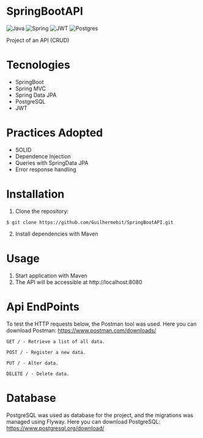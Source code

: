 # SpringBootAPI
![Java](https://img.shields.io/badge/java-%23ED8B00.svg?style=for-the-badge&logo=openjdk&logoColor=white)
![Spring](https://img.shields.io/badge/spring-%236DB33F.svg?style=for-the-badge&logo=spring&logoColor=white)
![JWT](https://img.shields.io/badge/JWT-black?style=for-the-badge&logo=JSON%20web%20tokens)
![Postgres](https://img.shields.io/badge/postgres-%23316192.svg?style=for-the-badge&logo=postgresql&logoColor=white)

Project of an API (CRUD)
# Tecnologies
- SpringBoot
- Spring MVC
- Spring Data JPA
- PostgreSQL
- JWT
# Practices Adopted
- SOLID
- Dependence Injection
- Queries with SpringData JPA
- Error response handling
# Installation
1. Clone the repository:
```
$ git clone https://github.com/Guilhermebit/SpringBootAPI.git
```
2. Install dependencies with Maven
# Usage
1. Start application with Maven
2. The API will be accessible at http://localhost:8080
# Api EndPoints
To test the HTTP requests below, the Postman tool was used.
Here you can download Postman: https://www.postman.com/downloads/
```
GET / - Retrieve a list of all data.

POST / - Register a new data.

PUT / - Alter data.

DELETE / - Delete data.
```
# Database
PostgreSQL was used as database for the project, and the migrations was managed using Flyway.
Here you can download PostgreSQL: https://www.postgresql.org/download/
